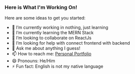 ### Here is What I'm Working On!

Here are some ideas to get you started:

- 🔭 I’m currently working in nothing, just learning
- 🌱 I’m currently learning the MERN Stack
- 👯 I’m looking to collaborate on ReactJs
- 🤔 I’m looking for help with connect frontend with backend
- 💬 Ask me about anything I guess!
- 📫 How to reach me: [Personal Portfolio](maxrogers78.github.io)
- 😄 Pronouns: He/Him
- ⚡ Fun fact: English is not my native language
